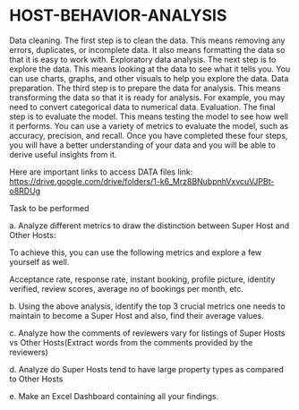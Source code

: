 # HOST-BEHAVIOR-ANALYSIS

Data cleaning. The first step is to clean the data. This means removing any errors, duplicates, or incomplete data. It also means formatting the data so that it is easy to work with.
Exploratory data analysis. The next step is to explore the data. This means looking at the data to see what it tells you. You can use charts, graphs, and other visuals to help you explore the data.
Data preparation. The third step is to prepare the data for analysis. This means transforming the data so that it is ready for analysis. For example, you may need to convert categorical data to numerical data.
Evaluation. The final step is to evaluate the model. This means testing the model to see how well it performs. You can use a variety of metrics to evaluate the model, such as accuracy, precision, and recall.
Once you have completed these four steps, you will have a better understanding of your data and you will be able to derive useful insights from it.

Here are important links to access DATA files link:
https://drive.google.com/drive/folders/1-k6_Mrz8BNubpnhVxvcuVJPBt-o8RDUg

Task to be performed


a. Analyze different metrics to draw the distinction between Super Host and Other Hosts:

To achieve this, you can use the following metrics and explore a few yourself as well.

Acceptance rate, response rate, instant booking, profile picture, identity verified, review scores, average no of bookings per month, etc.

b. Using the above analysis, identify the top 3 crucial metrics one needs to maintain to become a Super Host and also, find their average values.

c. Analyze how the comments of reviewers vary for listings of Super Hosts vs Other Hosts(Extract words from the comments provided by the reviewers)

d. Analyze do Super Hosts tend to have large property types as compared to Other Hosts

e. Make an Excel Dashboard containing all your findings.
